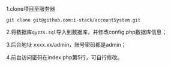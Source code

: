 1.clone项目至服务器

```
git clone git@github.com:i-stack/accountSystem.git
```

2.将数据库`qyzzs.sql`导入到数据库，并修改config.php数据库信息；

3.后台地址 xxxx.xx/admin，账号密码都是admin；

4.前台访问密码在index.php第5行，可自行修改。